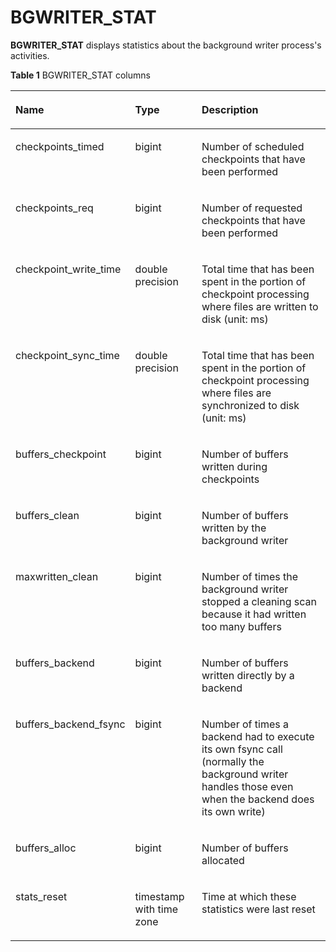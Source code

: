 # BGWRITER\_STAT<a name="EN-US_TOPIC_0245374816"></a>

**BGWRITER\_STAT**  displays statistics about the background writer process's activities.

**Table  1**  BGWRITER\_STAT columns

<a name="en-us_topic_0237122712_table14889184316463"></a>
<table><thead align="left"><tr id="en-us_topic_0237122712_row599220432469"><th class="cellrowborder" valign="top" width="19.06%" id="mcps1.2.4.1.1"><p id="en-us_topic_0237122712_p169921743144611"><a name="en-us_topic_0237122712_p169921743144611"></a><a name="en-us_topic_0237122712_p169921743144611"></a>Name</p>
</th>
<th class="cellrowborder" valign="top" width="23.29%" id="mcps1.2.4.1.2"><p id="en-us_topic_0237122712_p139931043194616"><a name="en-us_topic_0237122712_p139931043194616"></a><a name="en-us_topic_0237122712_p139931043194616"></a>Type</p>
</th>
<th class="cellrowborder" valign="top" width="57.65%" id="mcps1.2.4.1.3"><p id="en-us_topic_0237122712_p99937433466"><a name="en-us_topic_0237122712_p99937433466"></a><a name="en-us_topic_0237122712_p99937433466"></a>Description</p>
</th>
</tr>
</thead>
<tbody><tr id="en-us_topic_0237122712_row399354318466"><td class="cellrowborder" valign="top" width="19.06%" headers="mcps1.2.4.1.1 "><p id="en-us_topic_0237122712_p999384334617"><a name="en-us_topic_0237122712_p999384334617"></a><a name="en-us_topic_0237122712_p999384334617"></a>checkpoints_timed</p>
</td>
<td class="cellrowborder" valign="top" width="23.29%" headers="mcps1.2.4.1.2 "><p id="en-us_topic_0237122712_p6993184314616"><a name="en-us_topic_0237122712_p6993184314616"></a><a name="en-us_topic_0237122712_p6993184314616"></a>bigint</p>
</td>
<td class="cellrowborder" valign="top" width="57.65%" headers="mcps1.2.4.1.3 "><p id="en-us_topic_0237122712_p8993144354613"><a name="en-us_topic_0237122712_p8993144354613"></a><a name="en-us_topic_0237122712_p8993144354613"></a>Number of scheduled checkpoints that have been performed</p>
</td>
</tr>
<tr id="en-us_topic_0237122712_row29931443194614"><td class="cellrowborder" valign="top" width="19.06%" headers="mcps1.2.4.1.1 "><p id="en-us_topic_0237122712_p1999314324616"><a name="en-us_topic_0237122712_p1999314324616"></a><a name="en-us_topic_0237122712_p1999314324616"></a>checkpoints_req</p>
</td>
<td class="cellrowborder" valign="top" width="23.29%" headers="mcps1.2.4.1.2 "><p id="en-us_topic_0237122712_p10994134314466"><a name="en-us_topic_0237122712_p10994134314466"></a><a name="en-us_topic_0237122712_p10994134314466"></a>bigint</p>
</td>
<td class="cellrowborder" valign="top" width="57.65%" headers="mcps1.2.4.1.3 "><p id="en-us_topic_0237122712_p10994174324614"><a name="en-us_topic_0237122712_p10994174324614"></a><a name="en-us_topic_0237122712_p10994174324614"></a>Number of requested checkpoints that have been performed</p>
</td>
</tr>
<tr id="en-us_topic_0237122712_row6994343124617"><td class="cellrowborder" valign="top" width="19.06%" headers="mcps1.2.4.1.1 "><p id="en-us_topic_0237122712_p49941843194619"><a name="en-us_topic_0237122712_p49941843194619"></a><a name="en-us_topic_0237122712_p49941843194619"></a>checkpoint_write_time</p>
</td>
<td class="cellrowborder" valign="top" width="23.29%" headers="mcps1.2.4.1.2 "><p id="en-us_topic_0237122712_p399410431463"><a name="en-us_topic_0237122712_p399410431463"></a><a name="en-us_topic_0237122712_p399410431463"></a>double precision</p>
</td>
<td class="cellrowborder" valign="top" width="57.65%" headers="mcps1.2.4.1.3 "><p id="en-us_topic_0237122712_p19994243114615"><a name="en-us_topic_0237122712_p19994243114615"></a><a name="en-us_topic_0237122712_p19994243114615"></a>Total time that has been spent in the portion of checkpoint processing where files are written to disk (unit: ms)</p>
</td>
</tr>
<tr id="en-us_topic_0237122712_row79941343184616"><td class="cellrowborder" valign="top" width="19.06%" headers="mcps1.2.4.1.1 "><p id="en-us_topic_0237122712_p139941443194610"><a name="en-us_topic_0237122712_p139941443194610"></a><a name="en-us_topic_0237122712_p139941443194610"></a>checkpoint_sync_time</p>
</td>
<td class="cellrowborder" valign="top" width="23.29%" headers="mcps1.2.4.1.2 "><p id="en-us_topic_0237122712_p199941443104613"><a name="en-us_topic_0237122712_p199941443104613"></a><a name="en-us_topic_0237122712_p199941443104613"></a>double precision</p>
</td>
<td class="cellrowborder" valign="top" width="57.65%" headers="mcps1.2.4.1.3 "><p id="en-us_topic_0237122712_p1099534315464"><a name="en-us_topic_0237122712_p1099534315464"></a><a name="en-us_topic_0237122712_p1099534315464"></a>Total time that has been spent in the portion of checkpoint processing where files are synchronized to disk (unit: ms)</p>
</td>
</tr>
<tr id="en-us_topic_0237122712_row1099512432465"><td class="cellrowborder" valign="top" width="19.06%" headers="mcps1.2.4.1.1 "><p id="en-us_topic_0237122712_p19995143144618"><a name="en-us_topic_0237122712_p19995143144618"></a><a name="en-us_topic_0237122712_p19995143144618"></a>buffers_checkpoint</p>
</td>
<td class="cellrowborder" valign="top" width="23.29%" headers="mcps1.2.4.1.2 "><p id="en-us_topic_0237122712_p59951432462"><a name="en-us_topic_0237122712_p59951432462"></a><a name="en-us_topic_0237122712_p59951432462"></a>bigint</p>
</td>
<td class="cellrowborder" valign="top" width="57.65%" headers="mcps1.2.4.1.3 "><p id="en-us_topic_0237122712_p209956438466"><a name="en-us_topic_0237122712_p209956438466"></a><a name="en-us_topic_0237122712_p209956438466"></a>Number of buffers written during checkpoints</p>
</td>
</tr>
<tr id="en-us_topic_0237122712_row4995164384618"><td class="cellrowborder" valign="top" width="19.06%" headers="mcps1.2.4.1.1 "><p id="en-us_topic_0237122712_p9995543204614"><a name="en-us_topic_0237122712_p9995543204614"></a><a name="en-us_topic_0237122712_p9995543204614"></a>buffers_clean</p>
</td>
<td class="cellrowborder" valign="top" width="23.29%" headers="mcps1.2.4.1.2 "><p id="en-us_topic_0237122712_p19952433462"><a name="en-us_topic_0237122712_p19952433462"></a><a name="en-us_topic_0237122712_p19952433462"></a>bigint</p>
</td>
<td class="cellrowborder" valign="top" width="57.65%" headers="mcps1.2.4.1.3 "><p id="en-us_topic_0237122712_p599613433465"><a name="en-us_topic_0237122712_p599613433465"></a><a name="en-us_topic_0237122712_p599613433465"></a>Number of buffers written by the background writer</p>
</td>
</tr>
<tr id="en-us_topic_0237122712_row6996043114611"><td class="cellrowborder" valign="top" width="19.06%" headers="mcps1.2.4.1.1 "><p id="en-us_topic_0237122712_p12996134344615"><a name="en-us_topic_0237122712_p12996134344615"></a><a name="en-us_topic_0237122712_p12996134344615"></a>maxwritten_clean</p>
</td>
<td class="cellrowborder" valign="top" width="23.29%" headers="mcps1.2.4.1.2 "><p id="en-us_topic_0237122712_p0996164320467"><a name="en-us_topic_0237122712_p0996164320467"></a><a name="en-us_topic_0237122712_p0996164320467"></a>bigint</p>
</td>
<td class="cellrowborder" valign="top" width="57.65%" headers="mcps1.2.4.1.3 "><p id="en-us_topic_0237122712_p599624317465"><a name="en-us_topic_0237122712_p599624317465"></a><a name="en-us_topic_0237122712_p599624317465"></a>Number of times the background writer stopped a cleaning scan because it had written too many buffers</p>
</td>
</tr>
<tr id="en-us_topic_0237122712_row1899619433466"><td class="cellrowborder" valign="top" width="19.06%" headers="mcps1.2.4.1.1 "><p id="en-us_topic_0237122712_p19996143124610"><a name="en-us_topic_0237122712_p19996143124610"></a><a name="en-us_topic_0237122712_p19996143124610"></a>buffers_backend</p>
</td>
<td class="cellrowborder" valign="top" width="23.29%" headers="mcps1.2.4.1.2 "><p id="en-us_topic_0237122712_p499764314467"><a name="en-us_topic_0237122712_p499764314467"></a><a name="en-us_topic_0237122712_p499764314467"></a>bigint</p>
</td>
<td class="cellrowborder" valign="top" width="57.65%" headers="mcps1.2.4.1.3 "><p id="en-us_topic_0237122712_p4997743204620"><a name="en-us_topic_0237122712_p4997743204620"></a><a name="en-us_topic_0237122712_p4997743204620"></a>Number of buffers written directly by a backend</p>
</td>
</tr>
<tr id="en-us_topic_0237122712_row13997543114610"><td class="cellrowborder" valign="top" width="19.06%" headers="mcps1.2.4.1.1 "><p id="en-us_topic_0237122712_p59977438461"><a name="en-us_topic_0237122712_p59977438461"></a><a name="en-us_topic_0237122712_p59977438461"></a>buffers_backend_fsync</p>
</td>
<td class="cellrowborder" valign="top" width="23.29%" headers="mcps1.2.4.1.2 "><p id="en-us_topic_0237122712_p179971431468"><a name="en-us_topic_0237122712_p179971431468"></a><a name="en-us_topic_0237122712_p179971431468"></a>bigint</p>
</td>
<td class="cellrowborder" valign="top" width="57.65%" headers="mcps1.2.4.1.3 "><p id="en-us_topic_0237122712_p999754374615"><a name="en-us_topic_0237122712_p999754374615"></a><a name="en-us_topic_0237122712_p999754374615"></a>Number of times a backend had to execute its own fsync call (normally the background writer handles those even when the backend does its own write)</p>
</td>
</tr>
<tr id="en-us_topic_0237122712_row1599719434462"><td class="cellrowborder" valign="top" width="19.06%" headers="mcps1.2.4.1.1 "><p id="en-us_topic_0237122712_p09971743124613"><a name="en-us_topic_0237122712_p09971743124613"></a><a name="en-us_topic_0237122712_p09971743124613"></a>buffers_alloc</p>
</td>
<td class="cellrowborder" valign="top" width="23.29%" headers="mcps1.2.4.1.2 "><p id="en-us_topic_0237122712_p199971243104616"><a name="en-us_topic_0237122712_p199971243104616"></a><a name="en-us_topic_0237122712_p199971243104616"></a>bigint</p>
</td>
<td class="cellrowborder" valign="top" width="57.65%" headers="mcps1.2.4.1.3 "><p id="en-us_topic_0237122712_p59971443124612"><a name="en-us_topic_0237122712_p59971443124612"></a><a name="en-us_topic_0237122712_p59971443124612"></a>Number of buffers allocated</p>
</td>
</tr>
<tr id="en-us_topic_0237122712_row9998243184619"><td class="cellrowborder" valign="top" width="19.06%" headers="mcps1.2.4.1.1 "><p id="en-us_topic_0237122712_p099817438469"><a name="en-us_topic_0237122712_p099817438469"></a><a name="en-us_topic_0237122712_p099817438469"></a>stats_reset</p>
</td>
<td class="cellrowborder" valign="top" width="23.29%" headers="mcps1.2.4.1.2 "><p id="en-us_topic_0237122712_p9998124311469"><a name="en-us_topic_0237122712_p9998124311469"></a><a name="en-us_topic_0237122712_p9998124311469"></a>timestamp with time zone</p>
</td>
<td class="cellrowborder" valign="top" width="57.65%" headers="mcps1.2.4.1.3 "><p id="en-us_topic_0237122712_p2099810433465"><a name="en-us_topic_0237122712_p2099810433465"></a><a name="en-us_topic_0237122712_p2099810433465"></a>Time at which these statistics were last reset</p>
</td>
</tr>
</tbody>
</table>

